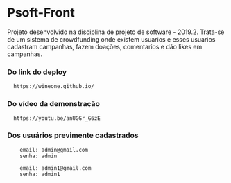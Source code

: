 # Psoft-Front

Projeto desenvolvido na disciplina de projeto de software - 2019.2. Trata-se de um sistema de crowdfunding onde existem usuarios e esses usuarios cadastram campanhas, fazem doações, comentarios e dão likes em campanhas.

### Do link do deploy
```
  https://wineone.github.io/
```

### Do vídeo da demonstração
```
  https://youtu.be/anUGGr_G6zE
```

### Dos usuários previmente cadastrados

```
    email: admin@gmail.com
    senha: admin

    email: admin1@gmail.com
    senha: admin1
```
